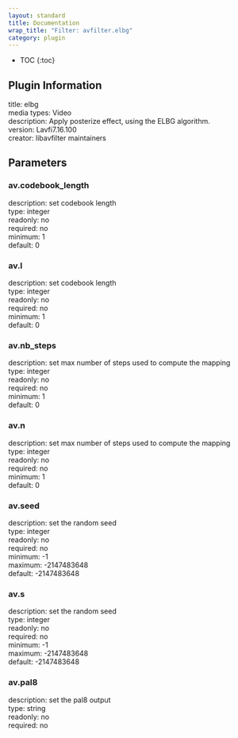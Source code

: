 ```yaml
---
layout: standard
title: Documentation
wrap_title: "Filter: avfilter.elbg"
category: plugin
---
```

* TOC
{:toc}

## Plugin Information

title: elbg  
media types:
Video  
description: Apply posterize effect, using the ELBG algorithm.  
version: Lavfi7.16.100  
creator: libavfilter maintainers  

## Parameters

### av.codebook_length

  
description:
set codebook length  
type: integer  
readonly: no  
required: no  
minimum: 1  
default: 0  

### av.l

  
description:
set codebook length  
type: integer  
readonly: no  
required: no  
minimum: 1  
default: 0  

### av.nb_steps

  
description:
set max number of steps used to compute the mapping  
type: integer  
readonly: no  
required: no  
minimum: 1  
default: 0  

### av.n

  
description:
set max number of steps used to compute the mapping  
type: integer  
readonly: no  
required: no  
minimum: 1  
default: 0  

### av.seed

  
description:
set the random seed  
type: integer  
readonly: no  
required: no  
minimum: -1  
maximum: -2147483648  
default: -2147483648  

### av.s

  
description:
set the random seed  
type: integer  
readonly: no  
required: no  
minimum: -1  
maximum: -2147483648  
default: -2147483648  

### av.pal8

  
description:
set the pal8 output  
type: string  
readonly: no  
required: no  

